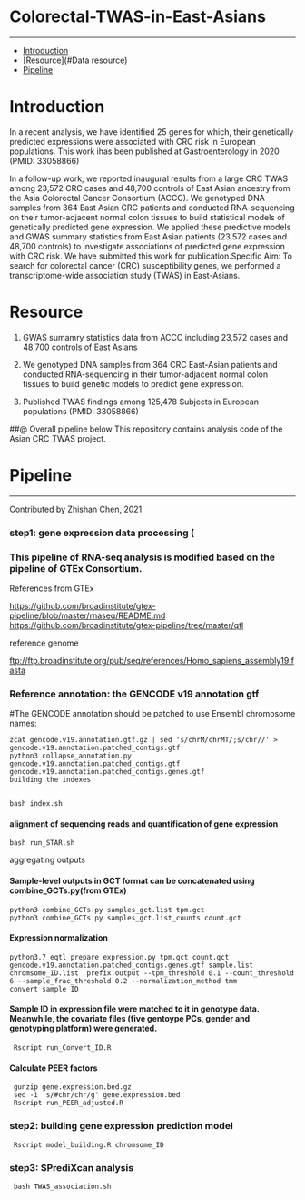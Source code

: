 # Colorectal-TWAS-in-East-Asians
---
* [Introduction](#Introduction)
* [Resource](#Data resource)
* [Pipeline](#Pipeline)

<a name="Introduction"/>

# Introduction
In a recent analysis, we have identified 25 genes for which, their genetically predicted expressions were associated with CRC risk in European populations. This work ihas been published at Gastroenterology in 2020 (PMID: 33058866)

In a follow-up work, we reported inaugural results from a large CRC TWAS among 23,572 CRC cases and 48,700 controls of East Asian ancestry from the Asia Colorectal Cancer Consortium (ACCC). We genotyped DNA samples from 364 East Asian CRC patients and conducted RNA-sequencing on their tumor-adjacent normal colon tissues to build statistical models of genetically predicted gene expression. We applied these predictive models and GWAS summary statistics from East Asian patients (23,572 cases and 48,700 controls) to investigate associations of predicted gene expression with CRC risk. We have submitted this work for publication.Specific Aim: To search for colorectal cancer (CRC) susceptibility genes, we performed a transcriptome-wide association study (TWAS) in East-Asians. 

<a name="Data resource"/>

# Resource

1. GWAS sumamry statistics data from ACCC including 23,572 cases and 48,700 controls of East Asians

2. We genotyped DNA samples from 364 CRC East-Asian patients and conducted RNA-sequencing in their tumor-adjacent normal colon tissues to build genetic models to predict gene expression. 

3. Published TWAS findings among 125,478 Subjects in European populations (PMID: 33058866)

##@ Overall pipeline below 
This repository contains analysis code of the Asian CRC_TWAS project.


<a name="Pipeline"/>

# Pipeline 
---
Contributed by Zhishan Chen, 2021

### step1: gene expression data processing (
### This pipeline of RNA-seq analysis is modified based on the pipeline of GTEx Consortium.
References from GTEx

https://github.com/broadinstitute/gtex-pipeline/blob/master/rnaseq/README.md https://github.com/broadinstitute/gtex-pipeline/tree/master/qtl

reference genome

ftp://ftp.broadinstitute.org/pub/seq/references/Homo_sapiens_assembly19.fasta



### Reference annotation: the GENCODE v19 annotation gtf

#The GENCODE annotation should be patched to use Ensembl chromosome names:
```
zcat gencode.v19.annotation.gtf.gz | sed 's/chrM/chrMT/;s/chr//' > gencode.v19.annotation.patched_contigs.gtf   
python3 collapse_annotation.py gencode.v19.annotation.patched_contigs.gtf gencode.v19.annotation.patched_contigs.genes.gtf
building the indexes


bash index.sh
```
####  alignment of sequencing reads and quantification of gene expression
```
bash run_STAR.sh
```
aggregating outputs

####  Sample-level outputs in GCT format can be concatenated using combine_GCTs.py(from GTEx)
```
python3 combine_GCTs.py samples_gct.list tpm.gct
python3 combine_GCTs.py samples_gct.list_counts count.gct
```
#### Expression normalization
```
python3.7 eqtl_prepare_expression.py tpm.gct count.gct gencode.v19.annotation.patched_contigs.genes.gtf sample.list chromsome_ID.list  prefix.output --tpm_threshold 0.1 --count_threshold 6 --sample_frac_threshold 0.2 --normalization_method tmm
convert sample ID
```
#### Sample ID in expression file were matched to it in genotype data. Meanwhile, the covariate files (five gentoype PCs, gender and genotyping platform) were generated.
```
 Rscript run_Convert_ID.R
```
####  Calculate PEER factors
```
 gunzip gene.expression.bed.gz
 sed -i 's/#chr/chr/g' gene.expression.bed
 Rscript run_PEER_adjusted.R
```
 ### step2: building gene expression prediction model
```
 Rscript model_building.R chromsome_ID
```
 ### step3: SPrediXcan analysis
```
 bash TWAS_association.sh
```
